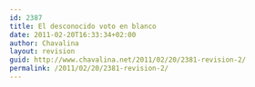 ```yaml
---
id: 2387
title: El desconocido voto en blanco
date: 2011-02-20T16:33:34+02:00
author: Chavalina
layout: revision
guid: http://www.chavalina.net/2011/02/20/2381-revision-2/
permalink: /2011/02/20/2381-revision-2/
---
```

